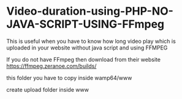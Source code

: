 # Video-duration-using-PHP-NO-JAVA-SCRIPT-USING-FFmpeg
This is useful when you have to know how long video play  which is uploaded in your website without java script and using FFMPEG 


 If you do not have FFmpeg then download from their website https://ffmpeg.zeranoe.com/builds/ 
 
 
 this folder you have to copy inside wamp64/www 
 
 
 
 create upload folder inside www 
 
